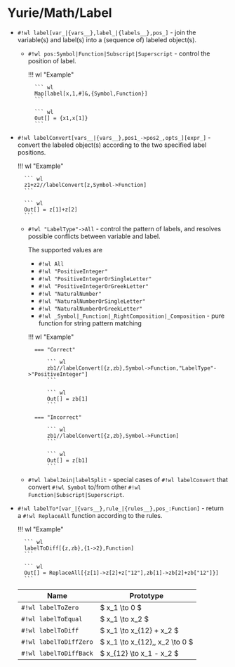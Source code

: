 # Yurie/Math/Label

* `#!wl label[var_|{vars__},label_|{labels__},pos_]` - join the variable(s) and label(s) into a (sequence of) labeled object(s).

    * `#!wl pos:Symbol|Function|Subscript|Superscript` - control the position of label.

        !!! wl "Example"

            ``` wl
            Map[label[x,1,#]&,{Symbol,Function}]
            ```

            ``` wl
            Out[] = {x1,x[1]}
            ```

* `#!wl labelConvert[vars__|{vars__},pos1_->pos2_,opts_][expr_]` - convert the labeled object(s) according to the two specified label positions.

    !!! wl "Example"

        ``` wl
        z1+z2//labelConvert[z,Symbol->Function]
        ```

        ``` wl
        Out[] = z[1]+z[2]
        ```

    * `#!wl "LabelType"->All` - control the pattern of labels, and resolves possible conflicts between variable and label.

        The supported values are

        * `#!wl All`
        * `#!wl "PositiveInteger"`
        * `#!wl "PositiveIntegerOrSingleLetter"`
        * `#!wl "PositiveIntegerOrGreekLetter"`
        * `#!wl "NaturalNumber"`
        * `#!wl "NaturalNumberOrSingleLetter"`
        * `#!wl "NaturalNumberOrGreekLetter"`
        * `#!wl _Symbol|_Function|_RightComposition|_Composition` - pure function for string pattern matching

        !!! wl "Example"

            === "Correct"

                ``` wl
                zb1//labelConvert[{z,zb},Symbol->Function,"LabelType"->"PositiveInteger"]
                ```

                ``` wl
                Out[] = zb[1]
                ```

            === "Incorrect"

                ``` wl
                zb1//labelConvert[{z,zb},Symbol->Function]
                ```

                ``` wl
                Out[] = z[b1]
                ```

    * `#!wl labelJoin|labelSplit` - special cases of `#!wl labelConvert` that convert `#!wl Symbol` to/from other `#!wl Function|Subscript|Superscript`.

* `#!wl labelTo*[var_|{vars__},rule_|{rules__},pos_:Function]` - return a `#!wl ReplaceAll` function according to the rules.

    !!! wl "Example"

        ``` wl
        labelToDiff[{z,zb},{1->2},Function]
        ```

        ``` wl
        Out[] = ReplaceAll[{z[1]->z[2]+z["12"],zb[1]->zb[2]+zb["12"]}]
        ```

    | Name                   | Prototype                       |
    | ---------------------- | ------------------------------- |
    | `#!wl labelToZero`     | $ x_1 \to 0 $                   |
    | `#!wl labelToEqual`    | $ x_1 \to x_2 $                 |
    | `#!wl labelToDiff`     | $ x_1 \to x_{12} + x_2 $        |
    | `#!wl labelToDiffZero` | $ x_1 \to x_{12},\, x_2 \to 0 $ |
    | `#!wl labelToDiffBack` | $ x_{12} \to x_1 - x_2 $        |